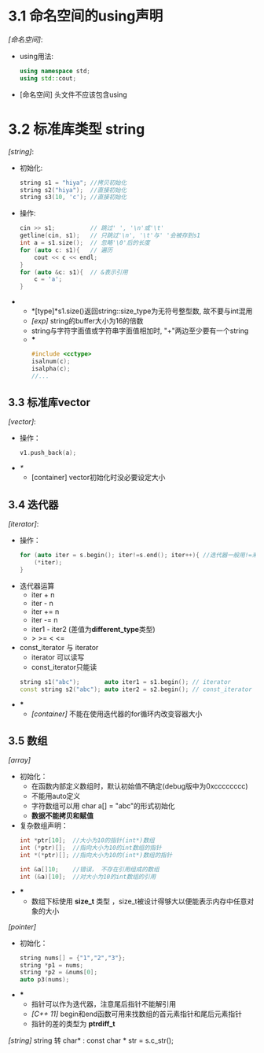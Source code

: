 # 3.1 命名空间的using声明

*[命名空间]*:
*   using用法:
    ```CPP
    using namespace std;
    using std::cout;
    ```
*  [命名空间] 头文件不应该包含using

# 3.2 标准库类型 string

*[string]*:
* 初始化: 
    ```CPP
    string s1 = "hiya"; //拷贝初始化
    string s2("hiya");  //直接初始化
    string s3(10, 'c'); //直接初始化
    ```
* 操作:
    ```CPP
    cin >> s1;          // 跳过' ', '\n'或'\t'
    getline(cin, s1);   // 只跳过'\n', '\t'与' '会被存到s1
    int a = s1.size();  // 忽略'\0'后的长度
    for (auto c: s1){   // 遍历
        cout << c << endl;
    }
    for (auto &c: s1){  // &表示引用
        c = 'a';
    }
    ```
* 
    * *[type]*s1.size()返回string::size_type为无符号整型数, 故不要与int混用
    * *[exp]* string的buffer大小为16的倍数
    * string与字符字面值或字符串字面值相加时, "+"两边至少要有一个string
    * **\***
        ```CPP
        #include <cctype>
        isalnum(c);
        isalpha(c);
        //...
        ```

## 3.3 标准库vector

*[vector]*: 
* 操作：
    ```CPP
    v1.push_back(a);
    ```
* *\**
    * [container] vector初始化时没必要设定大小

## 3.4 迭代器

*[iterator]*:
* 操作：
    ```CPP
    for (auto iter = s.begin(); iter!=s.end(); iter++){ //迭代器一般用!=来判断条件
        (*iter);
    }
    ```
* 迭代器运算
    * iter + n
    * iter - n
    * iter += n
    * iter -= n
    * iter1 - iter2 (差值为**different_type**类型)
    * \> \>= \< \<=
* const_iterator 与 iterator
    * iterator 可以读写
    * const_iterator只能读
    ```CPP
    string s1("abc");       auto iter1 = s1.begin(); // iterator
    const string s2("abc"); auto iter2 = s2.begin(); // const_iterator
    ```
* **\***
    * *[container]* 不能在使用迭代器的for循环内改变容器大小

## 3.5 数组
*[array]* 
* 初始化：
    * 在函数内部定义数组时，默认初始值不确定(debug版中为0xcccccccc)
    * 不能用auto定义
    * 字符数组可以用 char a[] = "abc"的形式初始化
    * **数据不能拷贝和赋值**
* 复杂数组声明：
    ```CPP
    int *ptr[10];  //大小为10的指针(int*)数组
    int (*ptr)[];  //指向大小为10的int数组的指针
    int *(*ptr)[]; //指向大小为10的(int*)数组的指针

    int &a[]10;    //错误， 不存在引用组成的数组
    int (&a)[10];  //对大小为10的int数组的引用
    ```
* **\***
    * 数组下标使用 **size_t** 类型 ，size_t被设计得够大以便能表示内存中任意对象的大小

*[pointer]* 
* 初始化：
    ```CPP
    string nums[] = {"1","2","3"};
    string *p1 = nums;
    string *p2 = &nums[0];
    auto p3(nums);
    ```
* **\***
    * 指针可以作为迭代器，注意尾后指针不能解引用
    * *[C++ 11]* begin和end函数可用来找数组的首元素指针和尾后元素指针
    * 指针的差的类型为 **ptrdiff_t**

*[string]* string 转 char* : const char * str = s.c_str();